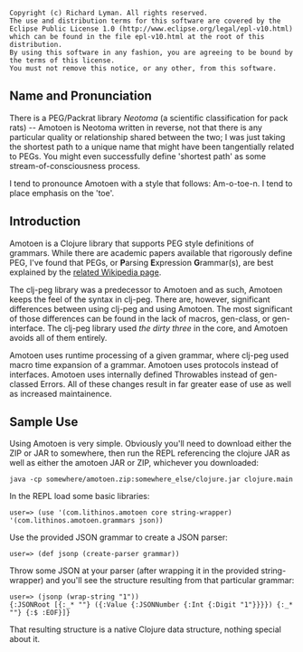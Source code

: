 
    Copyright (c) Richard Lyman. All rights reserved.
    The use and distribution terms for this software are covered by the
    Eclipse Public License 1.0 (http://www.eclipse.org/legal/epl-v10.html)
    which can be found in the file epl-v10.html at the root of this distribution.
    By using this software in any fashion, you are agreeing to be bound by
    the terms of this license.
    You must not remove this notice, or any other, from this software.


Name and Pronunciation
------------------------

There is a PEG/Packrat library *Neotoma* (a scientific classification for pack 
rats) -- Amotoen is Neotoma written in reverse, not that there is any particular 
quality or relationship shared between the two; I was just taking the shortest path 
to a unique name that might have been tangentially related to PEGs. You might even 
successfully define 'shortest path' as some stream-of-consciousness process.

I tend to pronounce Amotoen with a style that follows: Am-o-toe-n.
I tend to place emphasis on the 'toe'.


Introduction
------------

Amotoen is a Clojure library that supports PEG style definitions of grammars.
While there are academic papers available that rigorously define PEG, I've found
that PEGs, or **P**arsing **E**xpression **G**rammar(s), are best explained by the 
[related Wikipedia page](http://en.wikipedia.org/wiki/Parsing_expression_grammar).

The clj-peg library was a predecessor to Amotoen and as such, Amotoen keeps the 
feel of the syntax in clj-peg. There are, however, significant differences between 
using clj-peg and using Amotoen. The most significant of those differences can be 
found in the lack of macros, gen-class, or gen-interface. The clj-peg library used
*the dirty three* in the core, and Amotoen avoids all of them entirely.

Amotoen uses runtime processing of a given grammar, where clj-peg used macro 
time expansion of a grammar. Amotoen uses protocols instead of interfaces. Amotoen
uses internally defined Throwables instead of gen-classed Errors. All of these changes
result in far greater ease of use as well as increased maintainence.

Sample Use
----------

Using Amotoen is very simple.
Obviously you'll need to download either the ZIP or JAR to somewhere, then run the REPL 
referencing the clojure JAR as well as either the amotoen JAR or ZIP, whichever you downloaded:

    java -cp somewhere/amotoen.zip:somewhere_else/clojure.jar clojure.main

In the REPL load some basic libraries:

    user=> (use '(com.lithinos.amotoen core string-wrapper) '(com.lithinos.amotoen.grammars json))
    
Use the provided JSON grammar to create a JSON parser:

    user=> (def jsonp (create-parser grammar))

Throw some JSON at your parser (after wrapping it in the provided string-wrapper) and 
you'll see the structure resulting from that particular grammar:

    user=> (jsonp (wrap-string "1"))
    {:JSONRoot [{:_* ""} ({:Value {:JSONNumber {:Int {:Digit "1"}}}}) {:_* ""} {:$ :EOF}]}

That resulting structure is a native Clojure data structure, nothing special about it.


